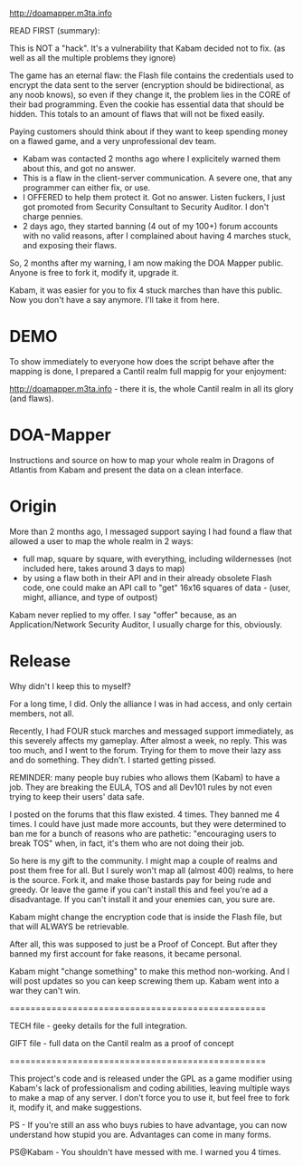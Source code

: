 http://doamapper.m3ta.info

READ FIRST (summary):

This is NOT a "hack". It's a vulnerability that Kabam decided not to fix. (as well as all the multiple problems they ignore)

The game has an eternal flaw: the Flash file contains the credentials used to encrypt the data sent to the server (encryption should be bidirectional, as any noob knows),
so even if they change it, the problem lies in the CORE of their bad programming.
Even the cookie has essential data that should be hidden. This totals to an amount of flaws that will not be fixed easily.

Paying customers should think about if they want to keep spending money on a flawed game, and a very unprofessional dev team.

- Kabam was contacted 2 months ago where I explicitely warned them about this, and got no answer.
- This is a flaw in the client-server communication. A severe one, that any programmer can either fix, or use.
- I OFFERED to help them protect it. Got no answer. Listen fuckers, I just got promoted from Security Consultant to Security Auditor. I don't charge pennies.
- 2 days ago, they started banning (4 out of my 100+) forum accounts with no valid reasons, after I complained about having 4 marches stuck, and exposing their flaws.

So, 2 months after my warning, I am now making the DOA Mapper public. Anyone is free to fork it, modify it, upgrade it.

Kabam, it was easier for you to fix 4 stuck marches than have this public. Now you don't have a say anymore. 
I'll take it from here.

DEMO
====

To show immediately to everyone how does the script behave after the mapping is done, I prepared a Cantil realm full mappig for your enjoyment:

http://doamapper.m3ta.info - there it is, the whole Cantil realm in all its glory (and flaws).


DOA-Mapper
==========

Instructions and source on how to map your whole realm in Dragons of Atlantis from Kabam and present the data on a clean interface.



Origin
======

More than 2 months ago, I messaged support saying I had found a flaw that allowed a user to map the whole realm in 2 ways:
- full map, square by square, with everything, including wildernesses (not included here, takes around 3 days to map)
- by using a flaw both in their API and in their already obsolete Flash code, one could make an API call to "get" 16x16 squares of data - (user, might, alliance, and type of outpost)

Kabam never replied to my offer. I say "offer" because, as an Application/Network Security Auditor, I usually charge for this, obviously. 


Release
=======

Why didn't I keep this to myself?

For a long time, I did. Only the alliance I was in had access, and only certain members, not all.

Recently, I had FOUR stuck marches and messaged support immediately, as this severely affects my gameplay.
After almost a week, no reply.
This was too much, and I went to the forum. Trying for them to move their lazy ass and do something.
They didn't. I started getting pissed.

REMINDER: many people buy rubies who allows them (Kabam) to have a job. They are breaking the EULA, TOS and all Dev101 rules by not even trying to keep
their users' data safe.

I posted on the forums that this flaw existed.
4 times.
They banned me 4 times.
I could have just made more accounts, but they were determined to ban me for a bunch of reasons who are pathetic:
"encouraging users to break TOS" when, in fact, it's them who are not doing their job.

So here is my gift to the community.
I might map a couple of realms and post them free for all.
But I surely won't map all (almost 400) realms, to here is the source. Fork it, and make those bastards pay for being rude and greedy.
Or leave the game if you can't install this and feel you're ad a disadvantage. If you can't install it and your enemies can, you sure are.

Kabam might change the encryption code that is inside the Flash file, but that will ALWAYS be retrievable.

After all, this was supposed to just be a Proof of Concept. But after they banned my first account for fake reasons, it became personal.


Kabam might "change something" to make this method non-working.
And I will post updates so you can keep screwing them up.
Kabam went into a war they can't win.

=================================================

TECH file - geeky details for the full integration.

GIFT file - full data on the Cantil realm as a proof of concept

=================================================

This project's code and is released under the GPL as a game modifier using Kabam's lack of professionalism and coding abilities, leaving multiple ways to make a map of any server.
I don't force you to use it, but feel free to fork it, modify it, and make suggestions.


PS - If you're still an ass who buys rubies to have advantage, you can now understand how stupid you are. Advantages can come in many forms.

PS@Kabam - You shouldn't have messed with me. I warned you 4 times.
